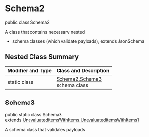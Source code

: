 # Schema2
public class Schema2

A class that contains necessary nested
- schema classes (which validate payloads), extends JsonSchema

## Nested Class Summary
| Modifier and Type | Class and Description |
| ----------------- | ---------------------- |
| static class | [Schema2.Schema3](#schema3)<br> schema class |

## Schema3
public static class Schema3<br>
extends [UnevaluateditemsWithItems.UnevaluateditemsWithItems1](../../../../../../components/schemas/UnevaluateditemsWithItems.md#unevaluateditemswithitems1)

A schema class that validates payloads
